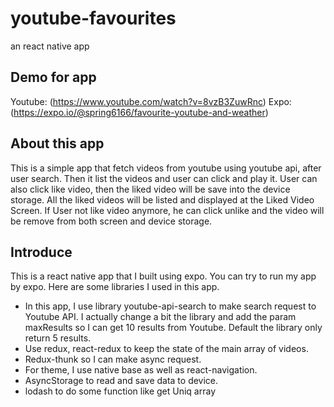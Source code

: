 # youtube-favourites
an react native app


## Demo for app
Youtube: (https://www.youtube.com/watch?v=8vzB3ZuwRnc)
Expo: (https://expo.io/@spring6166/favourite-youtube-and-weather)

## About this app
This is a simple app that fetch videos from youtube using youtube api, after user search. Then it list the videos and user can click and play it.
User can also click like video, then the liked video will be save into the device storage. All the liked videos will be listed and displayed at the Liked Video Screen.
If User not like video anymore, he can click unlike and the video will be remove from both screen and device storage.

## Introduce
This is a react native app that I built using expo. You can try to run my app by expo.
Here are some libraries I used in this app.
+ In this app, I use library youtube-api-search to make search request to Youtube API. I actually change a bit the library and add the 
param maxResults so I can get 10 results from Youtube. Default the library only return 5 results.
+ Use redux, react-redux to keep the state of the main array of videos.
+ Redux-thunk so I can make async request.
+ For theme, I use native base as well as react-navigation.
+ AsyncStorage to read and save data to device.
+ lodash to do some function like get Uniq array

